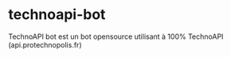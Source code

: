 # technoapi-bot
TechnoAPI bot est un bot opensource utilisant à 100% TechnoAPI (api.protechnopolis.fr)
